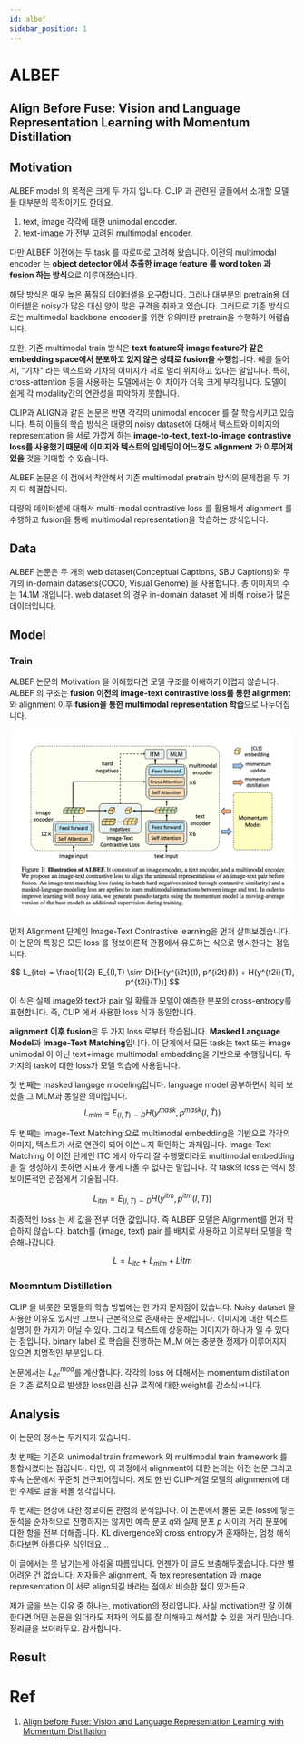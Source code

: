 ```yaml
---
id: albef
sidebar_position: 1
---
```

# ALBEF
## Align Before Fuse: Vision and Language Representation Learning with Momentum Distillation


## Motivation

ALBEF model 의 목적은 크게 두 가지 입니다. CLIP 과 관련된 글들에서 소개할 모델들 대부분의 목적이기도 한데요.

1. text, image 각각에 대한 unimodal encoder.
2. text-image 가 전부 고려된 multimodal encoder.

다만 ALBEF 이전에는 두 task 를 따로따로 고려해 왔습니다. 이전의 multimodal encoder 는 **object detector 에서 추출한 image feature 를 word token 과 fusion 하는 방식**으로 이루어졌습니다. 

해당 방식은 매우 높은 품질의 데이터셑을 요구합니다. 그러나 대부분의 pretrain용 데이터셑은 noisy가 많은 대신 양이 많은 규격을 취하고 있습니다. 그러므로 기존 방식으로는 multimodal backbone encoder를 위한 유의미한 pretrain을 수행하기 어렵습니다.

또한, 기존 multimodal train 방식은 **text feature와 image feature가 같은 embedding space에서 분포하고 있지 않은 상태로 fusion을 수행**합니다. 예를 들어서, "기차" 라는 텍스트와 기차의 이미지가 서로 멀리 위치하고 있다는 말입니다. 특히, cross-attention 등을 사용하는 모델에서는 이 차이가 더욱 크게 부각됩니다. 모델이 쉽게 각 modality간의 연관성을 파악하지 못합니다.

CLIP과 ALIGN과 같은 논문은 반면 각각의 unimodal encoder 를 잘 학습시키고 있습니다. 특히 이들의 학습 방식은 대량의 noisy dataset에 대해서 텍스트와 이미지의 representation 을 서로 가깝게 하는 **image-to-text, text-to-image contrastive loss를 사용했기 때문에 이미지와 텍스트의 임베딩이 어느정도 alignment 가 이루어져있을** 것을 기대할 수 있습니다.

ALBEF 논문은 이 점에서 착안해서 기존 multimodal pretrain 방식의 문제점을 두 가지 다 해결합니다.

대량의 데이터셑에 대해서 multi-modal contrastive loss 를 활용해서 alignment 를 수행하고 fusion을 통해 multimodal representation을 학습하는 방식입니다.

## Data

 ALBEF 논문은 두 개의 web dataset(Conceptual Captions, SBU Captions)와 두 개의 in-domain datasets(COCO, Visual Genome) 을 사용합니다. 총 이미지의 수는 14.1M 개입니다. web dataset 의 경우 in-domain dataset 에 비해 noise가 많은 데이터입니다.

## Model

### Train
ALBEF 논문의 Motivation 을 이해했다면 모델 구조를 이해하기 어렵지 않습니다. ALBEF 의 구조는 **fusion 이전의 image-text contrastive loss를 통한 alignment**와 alignment 이후 **fusion을 통한 multimodal representation 학습**으로 나누어집니다.

![Alt text](image.png)

먼저 Alignment 단계인 Image-Text Contrastive learning을 먼저 살펴보겠습니다. 이 논문의 특징은 모든 loss 를 정보이론적 관점에서 유도하는 식으로 명시한다는 점입니다.

$$
L_{itc} = \frac{1}{2} E_{(I,T) \sim D}[H(y^{i2t}(I), p^{i2t}(I)) + H(y^{t2i}(T), p^{t2i}(T))]
$$

이 식은 실제 image와 text가 pair 일 확률과 모델이 예측한 분포의 cross-entropy를 표현합니다. 즉, CLIP 에서 사용한 loss 식과 동일합니다.

**alignment 이후 fusion**은 두 가지 loss 로부터 학습됩니다. **Masked Language Model**과 **Image-Text Matching**입니다. 이 단계에서 모든 task는 text 또는 image unimodal 이 아닌 text+image multimodal embedding을 기반으로 수행됩니다. 두 가지의 task에 대한 loss가 모델 학습에 사용됩니다.

첫 번째는 masked languge modeling입니다. language model 공부하면서 익히 보셨을 그 MLM과 동일한 의미입니다.
$$
L_{mlm} = E_{(I, \hat{T}) \sim D} H(y^{mask}, p^{mask}(I, \hat{T}))
$$

두 번째는 Image-Text Matching 으로 multimodal embedding을 기반으로 각각의 이미지, 텍스트가 서로 연관이 되어 이쓴ㄴ지 확인하는 과제입니다. Image-Text Matching 이 이전 단계인 ITC 에서 아무리 잘 수행됐더라도 multimodal embedding을 잘 생성하지 못하면 지표가 좋게 나올 수 없다는 말입니다. 각 task의 loss 는 역시 정보이론적인 관점에서 기술됩니다.

$$
L_{itm} = E_{(I, T) \sim D} H(y^{itm}, p^{itm}(I, T))
$$

최종적인 loss 는 세 값을 전부 더한 값입니다. 즉 ALBEF 모델은 Alignment를 먼저 학습하지 않습니다. batch를 (image, text) pair 를 배치로 사용하고 이로부터 모델을 학습해나갑니다.

$$
L = L_{itc} + L_{mlm} + L{itm}
$$

### Moemntum Distillation

CLIP 을 비롯한 모델들의 학습 방법에는 한 가지 문제점이 있습니다. Noisy dataset 을 사용한 이유도 있지만 그보다 근본적으로 존재하는 문제입니다. 이미지에 대한 텍스트 설명이 한 가지가 아닐 수 있다. 그리고 텍스트에 상응하는 이미지가 하나가 일 수 있다는 점입니다. binary label 로 학습을 진행하는 MLM 에는 충분한 정제가 이루어지지 않으면 치명적인 부분입니다.

논문에서는 $L_{itc}^{mod}$를 계산합니다. 각각의 loss 에 대해서는 momentum distillation은 기존 로직으로 발생한 loss만큼 신규 로직에 대한 weight를 감소싴ㅂ니다.

## Analysis

이 논문의 정수는 두가지가 있습니다.

첫 번째는 기존의 unimodal train framework 와 multimodal train framework 를 통합시켰다는 점입니다. 다만, 이 과정에서 alignment에 대한 논의는 이전 논문 그리고 후속 논문에서 꾸준히 연구되어집니다. 저도 한 번 CLIP-계열 모델의 alignment에 대한 주제로 글을 써볼 생각입니다.

두 번재는 현상에 대한 정보이론 관점의 분석입니다. 이 논문에서 물론 모든 loss에 닿는 분석을 순차적으로 진행하지는 않지만 예측 분포 $q$와 실제 분포 $p$ 사이의 거리 분포에 대한 항을 전부 더해줍니다. KL divergence와 cross entropy가 혼재하는, 엄청 해석하다보면 아름다운 식인데요... 

이 글에서는 못 남기는게 아쉬울 따름입니다. 언젠가 이 글도 보충해두겠습니다. 다만 별 어려운 건 없습니다. 저자들은 alignment, 즉 tex representation 과 image representation 이 서로 align되길 바라는 점에서 비슷한 점이 있거든요.

제가 글을 쓰는 이유 중 하나는, motivation의 정리입니다. 사실 motivation만 잘 이해한다면 어떤 논문을 읽더라도 저자의 의도를 잘 이해하고 해석할 수 있을 거라 믿습니다. 정리글을 보더라두요. 감사합니다.

## Result

# Ref
1. [Align before Fuse: Vision and Language Representation Learning with Momentum Distillation](https://arxiv.org/pdf/2107.07651.pdf)

